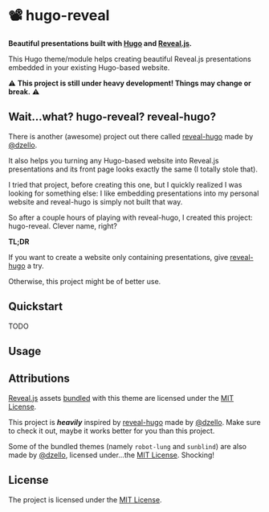 # 📽️ hugo-reveal

**Beautiful presentations built with [Hugo](https://gohugo.io) and [Reveal.js](https://revealjs.com).**

This Hugo theme/module helps creating beautiful Reveal.js presentations embedded in your existing Hugo-based website.

⚠️ **This project is still under heavy development! Things may change or break.** ⚠️


## Wait...what? hugo-reveal? reveal-hugo?

There is another (awesome) project out there called [reveal-hugo](https://reveal-hugo.dzello.com) made by [@dzello](https://dzello.com/).

It also helps you turning any Hugo-based website into Reveal.js presentations and its front page looks exactly the same (I totally stole that).

I tried that project, before creating this one, but I quickly realized I was looking for something else:
I like embedding presentations into my personal website and reveal-hugo is simply not built that way.

So after a couple hours of playing with reveal-hugo, I created this project: hugo-reveal.
Clever name, right?

**TL;DR**

If you want to create a website only containing presentations, give [reveal-hugo](https://reveal-hugo.dzello.com) a try.

Otherwise, this project might be of better use.


## Quickstart

TODO


## Usage


## Attributions

[Reveal.js](https://revealjs.com) assets [bundled](static/reveal/) with this theme are licensed under the [MIT License](https://github.com/hakimel/reveal.js/blob/master/LICENSE).

This project is **_heavily_** inspired by [reveal-hugo](https://reveal-hugo.dzello.com) made by [@dzello](https://dzello.com/).
Make sure to check it out, maybe it works better for you than this project.

Some of the bundled themes (namely `robot-lung` and `sunblind`) are also made by [@dzello](https://dzello.com/), licensed under...the [MIT License](https://github.com/dzello/revealjs-themes/blob/master/LICENSE). Shocking!


## License

The project is licensed under the [MIT License](LICENSE).
